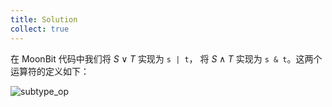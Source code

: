 ```yaml
---
title: Solution
collect: true
---
```


在 MoonBit 代码中我们将 $S \vee T$ 实现为 `s | t`，
将 $S \wedge T$ 实现为 `s & t`。这两个运算符的定义如下：

![subtype_op](moonbit/src//lti/syntax.mbt#:include)